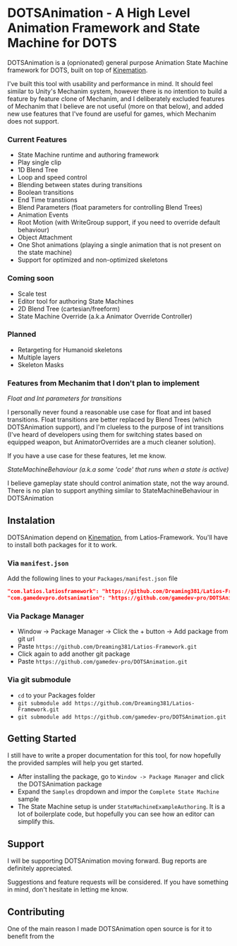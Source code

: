 # DOTSAnimation - A High Level Animation Framework and State Machine for DOTS

DOTSAnimation is a (opnionated) general purpose Animation State Machine framework for DOTS, built on top of [Kinemation](https://github.com/Dreaming381/Latios-Framework/tree/master/Kinemation).

I've built this tool with usability and performance in mind. It should feel similar to Unity's Mechanim system, however there is no intention to build a feature by feature clone of Mechanim, and I deliberately excluded features of Mechanim that I believe are not useful (more on that below), and added new use features that I've found are useful for games, which Mechanim does not support.

### Current Features

- State Machine runtime and authoring framework
- Play single clip
- 1D Blend Tree
- Loop and speed control
- Blending between states during transitions
- Boolean transitions
- End Time transtiions
- Blend Parameters (float parameters for controlling Blend Trees)
- Animation Events
- Root Motion (with WriteGroup support, if you need to override default behaviour)
- Object Attachment
- One Shot animations (playing a single animation that is not present on the state machine)
- Support for optimized and non-optimized skeletons

### Coming soon

- Scale test
- Editor tool for authoring State Machines
- 2D Blend Tree (cartesian/freeform)
- State Machine Override (a.k.a Animator Override Controller)

### Planned
- Retargeting for Humanoid skeletons
- Multiple layers
- Skeleton Masks

### Features from Mechanim that I don't plan to implement

*Float and Int parameters for transitions*

I personally never found a reasonable use case for float and int based transitions. Float transitions are better replaced by Blend Trees (which DOTSAnimation support), and I'm clueless to the purpose of int transitions (I've heard of developers using them for switching states based on equipped weapon, but AnimatorOverrides are a much cleaner solution).

If you have a use case for these features, let me know.

*StateMachineBehaviour (a.k.a some 'code' that runs when a state is active)*

I believe gameplay state should control animation state, not the way around. There is no plan to support anything similar to StateMachineBehaviour in DOTSAnimation

## Instalation

DOTSAnimation depend on [Kinemation](https://github.com/Dreaming381/Latios-Framework/tree/master/Kinemation), from Latios-Framework. You'll have to install both packages for it to work.

### Via `manifest.json`

Add the following lines to your `Packages/manifest.json` file

```json
"com.latios.latiosframework": "https://github.com/Dreaming381/Latios-Framework.git",
"com.gamedevpro.dotsanimation": "https://github.com/gamedev-pro/DOTSAnimation.git",
```

### Via Package Manager

- Window -> Package Manager -> Click the + button -> Add package from git url
- Paste `https://github.com/Dreaming381/Latios-Framework.git`
- Click again to add another git package
- Paste `https://github.com/gamedev-pro/DOTSAnimation.git`

### Via git submodule

- `cd` to your Packages folder
- `git submodule add https://github.com/Dreaming381/Latios-Framework.git`
- `git submodule add https://github.com/gamedev-pro/DOTSAnimation.git`

## Getting Started

I still have to write a proper documentation for this tool, for now hopefully the provided samples will help you get started.

- After installing the package, go to `Window -> Package Manager` and click the DOTSAnimation package
- Expand the `Samples` dropdown and impor the `Complete State Machine` sample
- The State Machine setup is under `StateMachineExampleAuthoring`. It is a lot of boilerplate code, but hopefully you can see how an editor can simplify this.

## Support

I will be supporting DOTSAnimation moving forward. Bug reports are definitely appreciated.

Suggestions and feature requests will be considered. If you have something in mind, don't hesitate in letting me know.

## Contributing

One of the main reason I made DOTSAnimation open source is for it to benefit from the 


